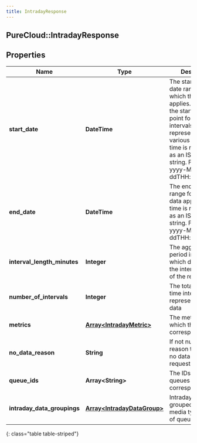 ```yaml
---
title: IntradayResponse
---
```

## PureCloud::IntradayResponse

## Properties

|Name | Type | Description | Notes|
|------------ | ------------- | ------------- | -------------|
| **start_date** | **DateTime** | The start of the date range for which this data applies.  This is also the start reference point for the intervals represented in the various arrays. Date time is represented as an ISO-8601 string. For example: yyyy-MM-ddTHH:mm:ss.SSSZ | [optional] |
| **end_date** | **DateTime** | The end of the date range for which this data applies. Date time is represented as an ISO-8601 string. For example: yyyy-MM-ddTHH:mm:ss.SSSZ | [optional] |
| **interval_length_minutes** | **Integer** | The aggregation period in minutes, which determines the interval duration of the returned data | [optional] |
| **number_of_intervals** | **Integer** | The total number of time intervals represented by this data | [optional] |
| **metrics** | [**Array&lt;IntradayMetric&gt;**](IntradayMetric.html) | The metrics to which this data corresponds | [optional] |
| **no_data_reason** | **String** | If not null, the reason there was no data for the request | [optional] |
| **queue_ids** | **Array&lt;String&gt;** | The IDs of the queues this data corresponds to | [optional] |
| **intraday_data_groupings** | [**Array&lt;IntradayDataGroup&gt;**](IntradayDataGroup.html) | Intraday data grouped by a single media type and set of queue IDs | [optional] |
{: class="table table-striped"}


